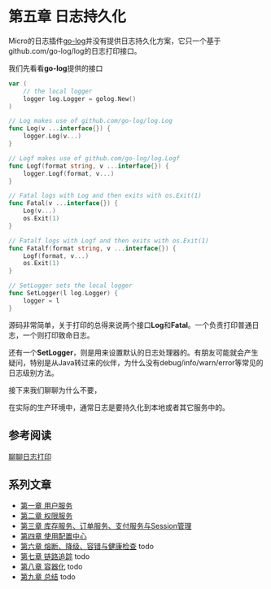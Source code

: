 # 第五章 日志持久化

Micro的日志插件[go-log](https://github.com/micro/go-log)并没有提供日志持久化方案，它只一个基于github.com/go-log/log的日志打印接口。

我们先看看**go-log**提供的接口

```go
var (
	// the local logger
	logger log.Logger = golog.New()
)

// Log makes use of github.com/go-log/log.Log
func Log(v ...interface{}) {
	logger.Log(v...)
}

// Logf makes use of github.com/go-log/log.Logf
func Logf(format string, v ...interface{}) {
	logger.Logf(format, v...)
}

// Fatal logs with Log and then exits with os.Exit(1)
func Fatal(v ...interface{}) {
	Log(v...)
	os.Exit(1)
}

// Fatalf logs with Logf and then exits with os.Exit(1)
func Fatalf(format string, v ...interface{}) {
	Logf(format, v...)
	os.Exit(1)
}

// SetLogger sets the local logger
func SetLogger(l log.Logger) {
	logger = l
}
```

源码非常简单，关于打印的总得来说两个接口**Log**和**Fatal**。一个负责打印普通日志，一个则打印致命日志。

还有一个**SetLogger**，则是用来设置默认的日志处理器的。有朋友可能就会产生疑问，特别是从Java转过来的伙伴，为什么没有debug/info/warn/error等常见的日志级别方法。

接下来我们聊聊为什么不要，


在实际的生产环境中，通常日志是要持久化到本地或者其它服务中的。

## 参考阅读

[聊聊日志打印](https://dave.cheney.net/2015/11/05/lets-talk-about-logging)

## 系列文章

- [第一章 用户服务][第一章]
- [第二章 权限服务][第二章]
- [第三章 库存服务、订单服务、支付服务与Session管理][第三章]
- [第四章 使用配置中心][第四章]
- [第六章 熔断、降级、容错与健康检查][第六章] todo
- [第七章 链路追踪][第七章] todo
- [第八章 容器化][第八章] todo
- [第九章 总结][第九章] todo

[第一章]: ../part1
[第二章]: ../part2
[第三章]: ../part3
[第四章]: ../part4
[第五章]: ../part5
[第六章]: ../part6
[第七章]: ../part7
[第八章]: ../part8
[第九章]: ../part9